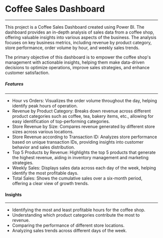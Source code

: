 # Coffee Sales Dashboard
---------
This project is a Coffee Sales Dashboard created using Power BI. The dashboard provides an in-depth analysis of sales data from a coffee shop, offering valuable insights into various 
aspects of the business. The analysis focuses on key business metrics, including revenue by product category, store performance, order volume by hour, and weekly sales trends.

The primary objective of this dashboard is to empower the coffee shop's management with actionable insights, helping them make data-driven decisions to optimize operations, improve 
sales strategies, and enhance customer satisfaction.

##### Features
-------
* Hour vs Orders: Visualizes the order volume throughout the day, helping identify peak hours of operation.
* Revenue by Product Category: Breaks down revenue across different product categories such as coffee, tea, bakery items, etc., allowing for easy identification of top-performing categories.
* Store Revenue by Size: Compares revenue generated by different store sizes across various locations.
* Store Revenue according to Transaction ID: Analyzes store performance based on unique transaction IDs, providing insights into customer behavior and sales distribution.
* Top 5 Products by Revenue: Highlights the top 5 products that generate the highest revenue, aiding in inventory management and marketing strategies.
* Weekly Sales: Displays sales data across each day of the week, helping identify the most profitable days.
* Total Sales: Shows the cumulative sales over a six-month period, offering a clear view of growth trends.

#### Insights
------------------
* Identifying the most and least profitable hours for the coffee shop.
* Understanding which product categories contribute the most to revenue.
* Comparing the performance of different store locations.
* Analyzing sales trends across different days of the week.

